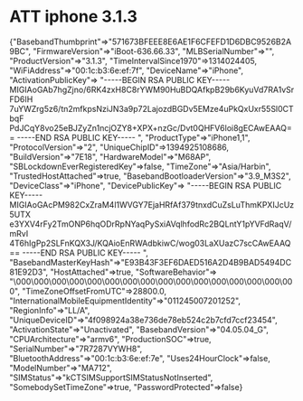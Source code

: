 ATT iphone 3.1.3
====

{"BasebandThumbprint"=>"571673BFEEE8E6AE1F6CFEFD1D6DBC9526B2A9BC",
 "FirmwareVersion"=>"iBoot-636.66.33",
 "MLBSerialNumber"=>"",
 "ProductVersion"=>"3.1.3",
 "TimeIntervalSince1970"=>1314024405,
 "WiFiAddress"=>"00:1c:b3:6e:ef:7f",
 "DeviceName"=>"iPhone",
 "ActivationPublicKey"=>
  "-----BEGIN RSA PUBLIC KEY----- 
MIGIAoGAb7hgZjno/6RK4zxH8C8rYWM90HuBDQAfkpB29b6KyuVd7RA1vSrFD6IH 
7uYWZrg5z6/tn2mfkpsNziJN3a9p72LajozdBGDv5EMze4uPkQxUxr55Sl0CTbqF 
PdJCqY8vo25eBJZyZn1ncjOZY8+XPX+nzGc/Dvt0QHFV6loi8gECAwEAAQ== 
-----END RSA PUBLIC KEY----- 
",
 "ProductType"=>"iPhone1,1",
 "ProtocolVersion"=>"2",
 "UniqueChipID"=>1394925108686,
 "BuildVersion"=>"7E18",
 "HardwareModel"=>"M68AP",
 "SBLockdownEverRegisteredKey"=>false,
 "TimeZone"=>"Asia/Harbin",
 "TrustedHostAttached"=>true,
 "BasebandBootloaderVersion"=>"3.9_M3S2",
 "DeviceClass"=>"iPhone",
 "DevicePublicKey"=>
  "-----BEGIN RSA PUBLIC KEY----- 
MIGIAoGAcPM982CxZraM4l1WVGY7EjaHRfAf379tnxdCuZsLuThmKPXIJcUz5UTX 
e3YXV4rFy2TmONP6hqODrRpNYaqPySxiAVqlhfodRc2BQLntY1pYVFdRaqV/mRvI 
4T6hIgPp2SLFnKQX3J/KQAioEnRWAdbkiwC/wog03LaXUazC7scCAwEAAQ== 
-----END RSA PUBLIC KEY----- 
",
 "BasebandMasterKeyHash"=>"E93B43F3EF6DAED516A2D4B9BAD5494DC81E92D3",
 "HostAttached"=>true,
 "SoftwareBehavior"=>
  "\000\000\000\000\000\000\000\000\000\000\000\000\000\000\000\000",
 "TimeZoneOffsetFromUTC"=>28800.0,
 "InternationalMobileEquipmentIdentity"=>"011245007201252",
 "RegionInfo"=>"LL/A",
 "UniqueDeviceID"=>"4f098924a38e736de78eb524c2b7cfd7ccf23454",
 "ActivationState"=>"Unactivated",
 "BasebandVersion"=>"04.05.04_G",
 "CPUArchitecture"=>"armv6",
 "ProductionSOC"=>true,
 "SerialNumber"=>"7R7287VYWH8",
 "BluetoothAddress"=>"00:1c:b3:6e:ef:7e",
 "Uses24HourClock"=>false,
 "ModelNumber"=>"MA712",
 "SIMStatus"=>"kCTSIMSupportSIMStatusNotInserted",
 "SomebodySetTimeZone"=>true,
 "PasswordProtected"=>false}

